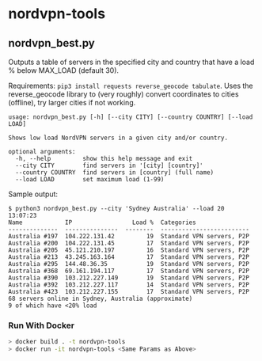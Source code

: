 # nordvpn-tools

## nordvpn_best.py
Outputs a table of servers in the specified city and country that have a load % below MAX_LOAD (default 30). 

Requirements: `pip3 install requests reverse_geocode tabulate`. Uses the reverse_geocode library to (very roughly) convert coordinates to cities (offline), try larger cities if not working.

```
usage: nordvpn_best.py [-h] [--city CITY] [--country COUNTRY] [--load LOAD]

Shows low load NordVPN servers in a given city and/or country.

optional arguments:
  -h, --help         show this help message and exit
  --city CITY        find servers in '[city] [country]'
  --country COUNTRY  find servers in [country] (full name)
  --load LOAD        set maximum load (1-99)
```

Sample output:
```
$ python3 nordvpn_best.py --city 'Sydney Australia' --load 20                                                                                    13:07:23
Name            IP                 Load %  Categories
--------------  ---------------  --------  -------------------------
Australia #197  104.222.131.42         19  Standard VPN servers, P2P
Australia #200  104.222.131.45         17  Standard VPN servers, P2P
Australia #205  45.121.210.197         16  Standard VPN servers, P2P
Australia #213  43.245.163.164         17  Standard VPN servers, P2P
Australia #295  144.48.36.35           19  Standard VPN servers, P2P
Australia #368  69.161.194.117         17  Standard VPN servers, P2P
Australia #390  103.212.227.149        19  Standard VPN servers, P2P
Australia #392  103.212.227.117        14  Standard VPN servers, P2P
Australia #423  103.212.227.155        17  Standard VPN servers, P2P
68 servers online in Sydney, Australia (approximate)
9 of which have <20% load

```

### Run With Docker
```sh
> docker build . -t nordvpn-tools
> docker run -it nordvpn-tools <Same Params as Above>
```
